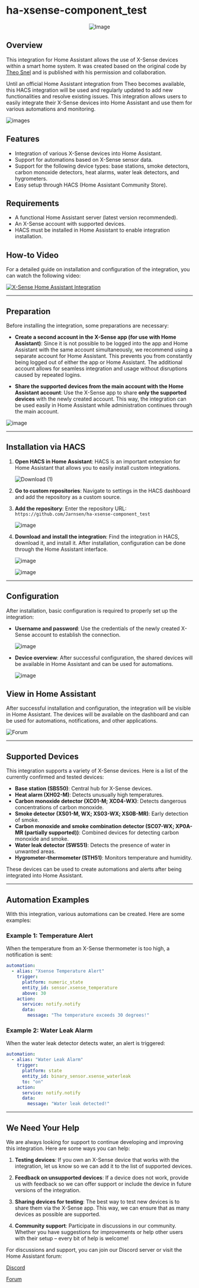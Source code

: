 # ha-xsense-component_test

<p align="center">
<img src="https://github.com/user-attachments/assets/8e05446e-bc14-4a21-9f6d-8e9f9defd630" alt="Image">
</p>

## Overview
This integration for Home Assistant allows the use of X-Sense devices within a smart home system. It was created based on the original code by [Theo Snel](https://github.com/theosnel/homeassistant-core/tree/xsense/homeassistant/components/xsense) and is published with his permission and collaboration.

Until an official Home Assistant integration from Theo becomes available, this HACS integration will be used and regularly updated to add new functionalities and resolve existing issues. This integration allows users to easily integrate their X-Sense devices into Home Assistant and use them for various automations and monitoring.

![images](https://github.com/Elwinmage/ha-xsense-component/assets/15807572/c49a97f2-5e10-4129-82bc-1d647adc0895)

## Features
- Integration of various X-Sense devices into Home Assistant.
- Support for automations based on X-Sense sensor data.
- Support for the following device types: base stations, smoke detectors, carbon monoxide detectors, heat alarms, water leak detectors, and hygrometers.
- Easy setup through HACS (Home Assistant Community Store).

## Requirements
- A functional Home Assistant server (latest version recommended).
- An X-Sense account with supported devices.
- HACS must be installed in Home Assistant to enable integration installation.

## How-to Video
For a detailed guide on installation and configuration of the integration, you can watch the following video:

[![X-Sense Home Assistant Integration](https://img.youtube.com/vi/3CCKK-qX-YA/0.jpg)](https://www.youtube.com/watch?v=3CCKK-qX-YA)

____________________________________________________________

## Preparation
Before installing the integration, some preparations are necessary:

- **Create a second account in the X-Sense app (for use with Home Assistant)**: Since it is not possible to be logged into the app and Home Assistant with the same account simultaneously, we recommend using a separate account for Home Assistant. This prevents you from constantly being logged out of either the app or Home Assistant. The additional account allows for seamless integration and usage without disruptions caused by repeated logins.

- **Share the supported devices from the main account with the Home Assistant account**: Use the X-Sense app to share **only the supported devices** with the newly created account. This way, the integration can be used easily in Home Assistant while administration continues through the main account.

![image](https://github.com/Elwinmage/ha-xsense-component/assets/15807572/9cc18693-5f37-49c5-a67d-22602fa7eef5)

____________________________________________________________

## Installation via HACS
1. **Open HACS in Home Assistant**:
   HACS is an important extension for Home Assistant that allows you to easily install custom integrations.

   ![Download (1)](https://github.com/Elwinmage/ha-xsense-component/assets/15807572/3220c686-f53f-4766-9523-e3272a6ff104)

2. **Go to custom repositories**:
   Navigate to settings in the HACS dashboard and add the repository as a custom source.

3. **Add the repository**:
   Enter the repository URL: `https://github.com/Jarnsen/ha-xsense-component_test`

   ![image](https://github.com/Elwinmage/ha-xsense-component/assets/15807572/48c23cf0-a212-4889-8d08-f995ff2fd5d7)

4. **Download and install the integration**:
   Find the integration in HACS, download it, and install it. After installation, configuration can be done through the Home Assistant interface.

   ![image](https://github.com/Elwinmage/ha-xsense-component/assets/15807572/5bd2d567-6568-47c5-a45e-6af7228ff30e)
   
   ![image](https://github.com/Elwinmage/ha-xsense-component/assets/15807572/33cd7bfa-eec2-44f5-af30-4f21269f0081)

____________________________________________________________

## Configuration
After installation, basic configuration is required to properly set up the integration:
- **Username and password**: Use the credentials of the newly created X-Sense account to establish the connection.

    ![image](https://github.com/Elwinmage/ha-xsense-component/assets/15807572/48c5e923-a6a0-4a47-8f26-8ef3954ea34b)
  
- **Device overview**: After successful configuration, the shared devices will be available in Home Assistant and can be used for automations.

    ![image](https://github.com/Elwinmage/ha-xsense-component/assets/15807572/42b33b6b-ecd9-45f6-99fc-314a0abd9bbe)
## View in Home Assistant
After successful installation and configuration, the integration will be visible in Home Assistant. The devices will be available on the dashboard and can be used for automations, notifications, and other applications.


![Forum](https://github.com/Elwinmage/ha-xsense-component/assets/15807572/2d271b78-39d9-4bbd-837d-8593cf1933bd)

____________________________________________________________

## Supported Devices
This integration supports a variety of X-Sense devices. Here is a list of the currently confirmed and tested devices:
- **Base station (SBS50)**: Central hub for X-Sense devices.
- **Heat alarm (XH02-M)**: Detects unusually high temperatures.
- **Carbon monoxide detector (XC01-M; XC04-WX)**: Detects dangerous concentrations of carbon monoxide.
- **Smoke detector (XS01-M, WX; XS03-WX; XS0B-MR)**: Early detection of smoke.
- **Carbon monoxide and smoke combination detector (SC07-WX; XP0A-MR (partially supported))**: Combined devices for detecting carbon monoxide and smoke.
- **Water leak detector (SWS51)**: Detects the presence of water in unwanted areas.
- **Hygrometer-thermometer (STH51)**: Monitors temperature and humidity.

These devices can be used to create automations and alerts after being integrated into Home Assistant.

____________________________________________________________

## Automation Examples
With this integration, various automations can be created. Here are some examples:

### Example 1: Temperature Alert
When the temperature from an X-Sense thermometer is too high, a notification is sent:

```yaml
automation:
  - alias: "Xsense Temperature Alert"
    trigger:
      platform: numeric_state
      entity_id: sensor.xsense_temperature
      above: 30
    action:
      service: notify.notify
      data:
        message: "The temperature exceeds 30 degrees!"
```

### Example 2: Water Leak Alarm
When the water leak detector detects water, an alert is triggered:

```yaml
automation:
  - alias: "Water Leak Alarm"
    trigger:
      platform: state
      entity_id: binary_sensor.xsense_waterleak
      to: "on"
    action:
      service: notify.notify
      data:
        message: "Water leak detected!"
```

____________________________________________________________

## We Need Your Help
We are always looking for support to continue developing and improving this integration. Here are some ways you can help:

1. **Testing devices**: If you own an X-Sense device that works with the integration, let us know so we can add it to the list of supported devices.

2. **Feedback on unsupported devices**: If a device does not work, provide us with feedback so we can offer support or include the device in future versions of the integration.

3. **Sharing devices for testing**: The best way to test new devices is to share them via the X-Sense app. This way, we can ensure that as many devices as possible are supported.

4. **Community support**: Participate in discussions in our community. Whether you have suggestions for improvements or help other users with their setup – every bit of help is welcome!

For discussions and support, you can join our Discord server or visit the Home Assistant forum:

[Discord](https://discord.gg/5phHHgGb3V)

[Forum](https://community.home-assistant.io/t/x-sense-security-is-it-possible-to-create-an-integration/534119/110)
